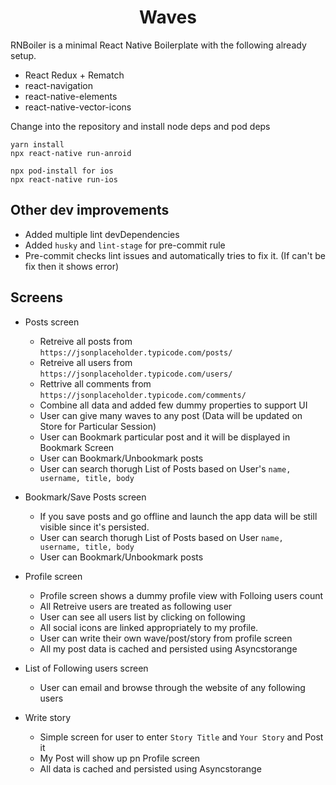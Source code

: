 <h1 align="center">
    Waves
</h1>

RNBoiler is a minimal React Native Boilerplate with the following already setup.

- React Redux + Rematch
- react-navigation
- react-native-elements
- react-native-vector-icons

Change into the repository and install node deps and pod deps

```
yarn install
npx react-native run-anroid

npx pod-install for ios
npx react-native run-ios
```

## Other dev improvements

- Added multiple lint devDependencies
- Added `husky` and `lint-stage` for pre-commit rule
- Pre-commit checks lint issues and automatically tries to fix it. (If can't be fix then it shows error)

## Screens

- Posts screen
  - Retreive all posts from `https://jsonplaceholder.typicode.com/posts/`
  - Retreive all users from `https://jsonplaceholder.typicode.com/users/`
  - Rettrive all comments from `https://jsonplaceholder.typicode.com/comments/`
  - Combine all data and added few dummy properties to support UI
  - User can give many waves to any post (Data will be updated on Store for Particular Session)
  - User can Bookmark particular post and it will be displayed in Bookmark Screen
  - User can Bookmark/Unbookmark posts
  - User can search thorugh List of Posts based on User's `name, username, title, body`
- Bookmark/Save Posts screen

  - If you save posts and go offline and launch the app data will be still visible since it's persisted.
  - User can search thorugh List of Posts based on User `name, username, title, body`
  - User can Bookmark/Unbookmark posts

- Profile screen

  - Profile screen shows a dummy profile view with Folloing users count
  - All Retreive users are treated as following user
  - User can see all users list by clicking on following
  - All social icons are linked appropriately to my profile.
  - User can write their own wave/post/story from profile screen
  - All my post data is cached and persisted using Asyncstorange

- List of Following users screen

  - User can email and browse through the website of any following users

- Write story
  - Simple screen for user to enter `Story Title` and `Your Story` and Post it
  - My Post will show up pn Profile screen
  - All data is cached and persisted using Asyncstorange
